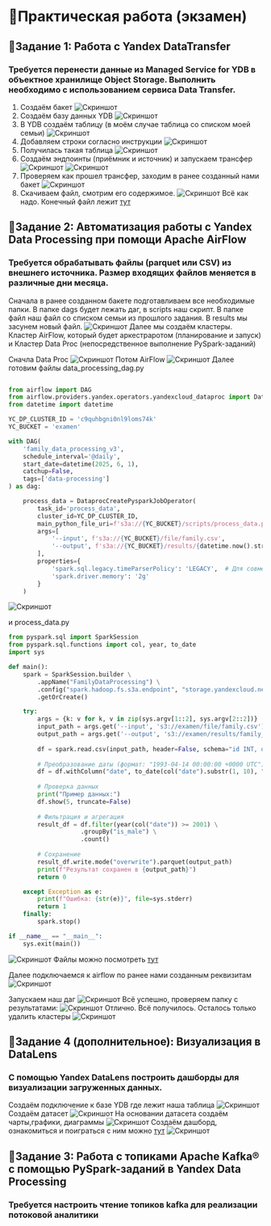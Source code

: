 # 📌Практическая работа (экзамен)
## 🔹Задание 1: Работа с Yandex DataTransfer
### Требуется перенести данные из Managed Service for YDB в объектное хранилище Object Storage. Выполнить необходимо с использованием сервиса Data Transfer.
1) Создаём бакет 
 ![Скриншот](screenshots/1.png)
2) Создаём базу данных YDB
![Скриншот](screenshots/2.png)
3) В YDB создаём таблицу (в моём случае таблица со списком моей семьи)
![Скриншот](screenshots/3.png)
4) Добавляем строки согласно инструкции
![Скриншот](screenshots/4.png)
5) Получилась такая таблица
![Скриншот](screenshots/5.png)
6)  Создаём эндпоинты (приёмник и источник) и запускаем трансфер
![Скриншот](screenshots/6.png)
![Скриншот](screenshots/06.png)
7)  Проверяем как прошел трансфер, заходим в ранее созданный нами бакет
![Скриншот](screenshots/7.png)
8)  Скачиваем файл, смотрим его содержимое.
![Скриншот](screenshots/8.png)
Всё как надо. Конечный файл лежит [тут](https://github.com/andrey-osadchiy/etl_processes/tree/main/final_project/staff)

## 🔹Задание 2: Автоматизация работы с Yandex Data Processing при помощи Apache AirFlow
### Требуется обрабатывать файлы (parquet или CSV) из внешнего источника. Размер входящих файлов меняется в различные дни месяца.  
Сначaла в ранее созданном бакете подготавливаем все необходимые папки. В папке dags будет лежать даг, в scripts наш скрипт. В папке файл наш файл со списком семьи из прошлого задания. В results мы засунем новый файл.
![Скриншот](screenshots/2/1.png)
Далее мы создаём кластеры. Кластер AirFlow, который будет аркестраротом (планирование и запуск) и Кластер Data Proc (непосредственное выполнение PySpark-заданий)

Сначла Data Proc
![Скриншот](screenshots/2/2.png)
Потом AirFlow
![Скриншот](screenshots/2/22.png)
Далее готовим файлы data_processing_dag.py 
```python

from airflow import DAG
from airflow.providers.yandex.operators.yandexcloud_dataproc import DataprocCreatePysparkJobOperator
from datetime import datetime

YC_DP_CLUSTER_ID = 'c9quhbgni0nl9loms74k'
YC_BUCKET = 'examen'

with DAG(
    'family_data_processing_v3',
    schedule_interval='@daily',
    start_date=datetime(2025, 6, 1),
    catchup=False,
    tags=['data-processing']
) as dag:

    process_data = DataprocCreatePysparkJobOperator(
        task_id='process_data',
        cluster_id=YC_DP_CLUSTER_ID,
        main_python_file_uri=f's3a://{YC_BUCKET}/scripts/process_data.py',
        args=[
            '--input', f's3a://{YC_BUCKET}/file/family.csv',
            '--output', f's3a://{YC_BUCKET}/results/{datetime.now().strftime("%Y%m%d_%H%M%S")}'
        ],
        properties={
            'spark.sql.legacy.timeParserPolicy': 'LEGACY',  # Для совместимости формата даты
            'spark.driver.memory': '2g'
        }
    )
```
![Скриншот](screenshots/2/4.png)

и process_data.py
```python
from pyspark.sql import SparkSession
from pyspark.sql.functions import col, year, to_date
import sys

def main():
    spark = SparkSession.builder \
        .appName("FamilyDataProcessing") \
        .config("spark.hadoop.fs.s3a.endpoint", "storage.yandexcloud.net") \
        .getOrCreate()

    try:
        args = {k: v for k, v in zip(sys.argv[1::2], sys.argv[2::2])}
        input_path = args.get('--input', 's3://examen/file/family.csv')
        output_path = args.get('--output', 's3://examen/results/family_processed')
  
        df = spark.read.csv(input_path, header=False, schema="id INT, date STRING, name STRING, is_male BOOLEAN")
        
        # Преобразование даты (формат: "1993-04-14 00:00:00 +0000 UTC")
        df = df.withColumn("date", to_date(col("date").substr(1, 10), "yyyy-MM-dd"))
        
        # Проверка данных
        print("Пример данных:")
        df.show(5, truncate=False)
        
        # Фильтрация и агрегация
        result_df = df.filter(year(col("date")) >= 2001) \
                    .groupBy("is_male") \
                    .count()
        
        # Сохранение
        result_df.write.mode("overwrite").parquet(output_path)
        print(f"Результат сохранен в {output_path}")
        return 0

    except Exception as e:
        print(f"Ошибка: {str(e)}", file=sys.stderr)
        return 1
    finally:
        spark.stop()

if __name__ == "__main__":
    sys.exit(main())
```
![Скриншот](screenshots/2/5.png)
Файлы можно посмотреть [тут](https://github.com/andrey-osadchiy/etl_processes/tree/main/final_project/staff)

Далее подключаемся к airflow по ранее нами созданным реквизитам
![Скриншот](screenshots/2/6.png)

Запускаем наш даг
![Скриншот](screenshots/2/7.png)
Всё успешно, проверяем папку с результатами:
![Скриншот](screenshots/2/8.png)
Отлично. Всё получилось. Осталось только удалить кластеры
![Скриншот](screenshots/9.png)


## 🔹Задание 4 (дополнительное): Визуализация в DataLens
### С помощью Yandex DataLens построить дашборды для визуализации загруженных данных. 
Создаём подключение к базе YDB где лежит наша таблица
![Скриншот](screenshots/4/1.png)
Создаём датасет
![Скриншот](screenshots/4/3.png)
На основании датасета создаём чарты,графики, диаграммы
![Скриншот](screenshots/4/4.png)
Создаём дашборд,  ознакомиться и поиграться с ним можно [тут](https://datalens.yandex.cloud/1mxcyr9l58xwm)
![Скриншот](screenshots/4/6.png)

## 🔹Задание 3: Работа с топиками Apache Kafka® с помощью PySpark-заданий в Yandex Data Processing
### Требуется настроить чтение топиков kafka для реализации потоковой аналитики

